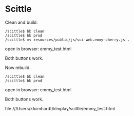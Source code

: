 # Scittle

Clean and build:

```
/scittle$ bb clean
/scittle$ bb prod
/scittle$ mv resources/public/js/sci-web.emmy-cherry.js .
```

open in browser: emmy_test.html

Both buttons work. 

Now rebuild.
```
/scittle$ bb clean
/scittle$ bb prod
```

open in browser: emmy_test.html

Both buttons work. 



file:///Users/kloimhardt/klmplay/scittle/emmy_test.html

